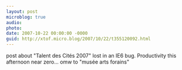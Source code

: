 ```yaml
---
layout: post
microblog: true
audio: 
photo: 
date: 2007-10-22 00:00:00 -0000
guid: http://xtof.micro.blog/2007/10/22/t355120092.html
---
```

post about "Talent des Cités 2007"  lost in an IE6 bug. Productivity this afternoon near zero... omw to "musée arts forains"
